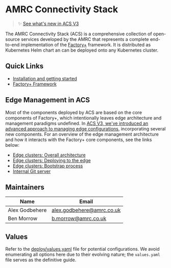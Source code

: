 # AMRC Connectivity Stack

> ✨ [See what's new in ACS V3](docs/whats-changed-in-v3.md)

The AMRC Connectivity Stack (ACS) is a comprehensive collection of open-source services developed by the AMRC that represents a complete end-to-end implementation of the [Factory+](https://factoryplus.app.amrc.co.uk) framework. It is distributed as Kubernetes Helm chart an can be deployed onto any Kubernetes cluster.

## Quick Links
- [Installation and getting started](./docs/installation.md)
- [Factory+ Framework](https://factoryplus.app.amrc.co.uk)

## Edge Management in ACS
Most of the components deployed by ACS are based on the core components of Factory+, which intentionally leaves edge architecture and management paradigms undefined. In [ACS V3, we've introduced an advanced approach to managing edge configurations,](docs/whats-changed-in-v3.md) incorporating several new components. For an overview of the edge management architecture and how it interacts with the Factory+ core components, see the links below:

* [Edge clusters: Overall architecture](./docs/edge-clusters.md)
* [Edge clusters: Deploying to the edge](./docs/edge-deployments.md)
* [Edge clusters: Bootstrap process](./docs/edge-bootstrap.md)
* [Internal Git server](./docs/git-server.md)

## Maintainers

| Name           | Email                       |
|----------------|-----------------------------|
| Alex Godbehere | <alex.godbehere@amrc.co.uk> |
| Ben Morrow     | <b.morrow@amrc.co.uk>       |

## Values

Refer to the [deploy/values.yaml](deploy/values.yaml) file for potential configurations. We avoid enumerating all options here due to their evolving nature; the `values.yaml` file serves as the definitive guide.

